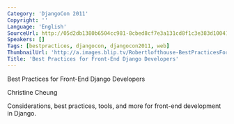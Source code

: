 ```yaml
---
Category: 'DjangoCon 2011'
Copyright: ''
Language: 'English'
SourceUrl: http://05d2db1380b6504cc981-8cbed8cf7e3a131cd8f1c3e383d10041.r93.cf2.rackcdn.com/djangocon-2011/86_best-practices-for-front-end-django-developers.m4v
Speakers: []
Tags: [bestpractices, djangocon, djangocon2011, web]
ThumbnailUrl: 'http://a.images.blip.tv/Robertlofthouse-BestPracticesForFrontEndDjangoDevelopers521-806.jpg'
Title: 'Best Practices for Front-End Django Developers'
---
```

Best Practices for Front-End Django Developers

Christine Cheung

Considerations, best practices, tools, and more for front-end development in
Django.

